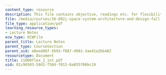 ```yaml
---
content_type: resource
description: This file contains objective, readings etc. for flexibility.
file: /media/courses/16-892j-space-system-architecture-and-design-fall-2004/02c9650358d1f50df0136a035f06bc19_11000flex_2_int.pdf
file_type: application/pdf
learning_resource_types:
- Lecture Notes
ocw_type: OCWFile
parent_title: Lecture Notes
parent_type: CourseSection
parent_uid: e0eed86f-5693-f887-d901-3ae41a2bb482
resourcetype: Document
title: 11000flex_2_int.pdf
uid: 02c96503-58d1-f50d-f013-6a035f06bc19
---
```

